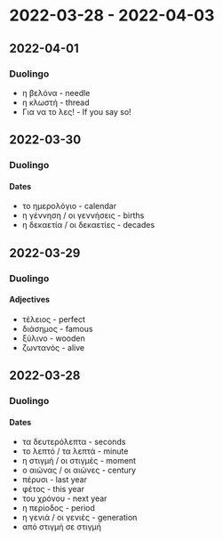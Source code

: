 # 2022-03-28 - 2022-04-03

## 2022-04-01

### Duolingo

* η βελόνα - needle
* η κλωστή - thread
* Για να το λες! - If you say so!

## 2022-03-30

### Duolingo

#### Dates

* το ημερολόγιο - calendar
* η γέννηση / οι γεννήσεις - births
* η δεκαετία / οι δεκαετίες - decades

## 2022-03-29

### Duolingo

#### Adjectives

* τέλειος - perfect
* διάσημος - famous
* ξύλινο - wooden
* ζωντανός - alive

## 2022-03-28

### Duolingo

#### Dates

* τα δευτερόλεπτα - seconds
* το λεπτό / τα λεπτά - minute
* η στιγμή / οι στιγμές - moment
* ο αιώνας / οι αιώνες - century
* πέρυσι - last year
* φέτος - this year
* του χρόνου - next year
* η περίοδος - period
* η γενιά / οι γενιές - generation
* από στιγμή σε στιγμή
